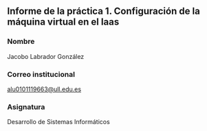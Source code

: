 ## Informe de la práctica 1. Configuración de la máquina virtual en el Iaas

### Nombre
Jacobo Labrador González
### Correo institucional
alu0101119663@ull.edu.es
### Asignatura
Desarrollo de Sistemas Informáticos


